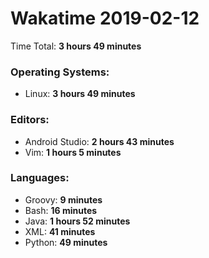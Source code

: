 # Wakatime 2019-02-12

Time Total: **3 hours 49 minutes**

### Operating Systems:
- Linux: **3 hours 49 minutes** 

### Editors:
- Android Studio: **2 hours 43 minutes** 
- Vim: **1 hours 5 minutes** 

### Languages:
- Groovy: **9 minutes** 
- Bash: **16 minutes** 
- Java: **1 hours 52 minutes** 
- XML: **41 minutes** 
- Python: **49 minutes** 

